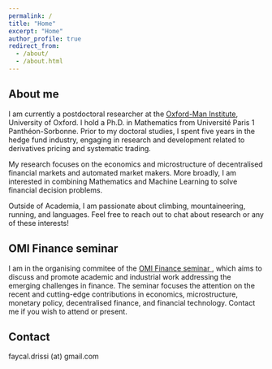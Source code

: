```yaml
---
permalink: /
title: "Home"
excerpt: "Home"
author_profile: true
redirect_from: 
  - /about/
  - /about.html
---
```


## About me
I am currently a postdoctoral researcher at the [Oxford-Man Institute](https://oxford-man.ox.ac.uk/), University of Oxford.  I hold a Ph.D. in Mathematics from Université Paris 1 Panthéon-Sorbonne. Prior to my doctoral studies, I spent five years in the hedge fund industry, engaging in research and development related to derivatives pricing and systematic trading.

My research focuses on the economics and microstructure of decentralised financial markets and automated market makers. More broadly, I am interested in combining Mathematics and Machine Learning to solve financial decision problems.

Outside of Academia, I am passionate about climbing, mountaineering, running, and languages. Feel free to reach out to chat about research or any of these interests!

## OMI Finance seminar
I am in the organising commitee of the [OMI Finance seminar ](https://oxford-man.ox.ac.uk/omifinanceseminar/), which aims to discuss and promote academic and industrial work addressing the emerging challenges in finance. The seminar focuses the attention on the recent and cutting-edge contributions in economics, microstructure, monetary policy, decentralised finance, and financial technology. Contact me if you wish to attend or present.

## Contact
faycal.drissi (at) gmail.com